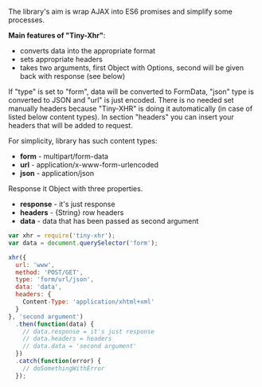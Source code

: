 The library's aim is wrap AJAX into ES6 promises and simplify some processes.

**Main features of "Tiny-Xhr"**:
* converts data into the appropriate format
* sets appropriate headers
* takes two arguments, first Object with Options, second will be given back with response (see below)

If "type" is set to "form", data will be converted to FormData, "json" type is converted to JSON and "url" is just encoded. There is no needed set manually headers because "Tiny-XHR" is doing it automatically (in case of listed below content types). In section "headers" you can insert your headers that will be added to request.

For simplicity, library has such content types:
* **form** - multipart/form-data
* **url** - application/x-www-form-urlencoded
* **json** - application/json

Response it Object with three properties.
* **response** - it's just response
* **headers** - {String} row headers
* **data** - data that has been passed as second argument
 

```javascript
var xhr = require('tiny-xhr');
var data = document.querySelector('form');

xhr({
  url: 'www',
  method: 'POST/GET',
  type: 'form/url/json',
  data: 'data',
  headers: {
    Content-Type: 'application/xhtml+xml'
  }
}, 'second argument')
  .then(function(data) {
    // data.response = it's just response
    // data.headers = headers
    // data.data = 'second argument'
  })
  .catch(function(error) {
    // doSomethingWithError
  });
```
